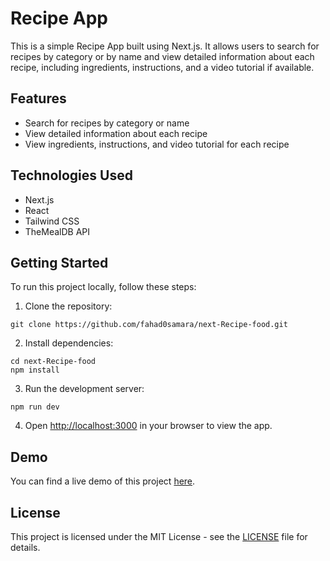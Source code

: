 
# Recipe App

This is a simple Recipe App built using Next.js. It allows users to search for recipes by category or by name and view detailed information about each recipe, including ingredients, instructions, and a video tutorial if available.

## Features

- Search for recipes by category or name
- View detailed information about each recipe
- View ingredients, instructions, and video tutorial for each recipe

## Technologies Used

- Next.js
- React
- Tailwind CSS
- TheMealDB API

## Getting Started

To run this project locally, follow these steps:

1. Clone the repository:

```
git clone https://github.com/fahad0samara/next-Recipe-food.git
```

2. Install dependencies:

```
cd next-Recipe-food
npm install
```

3. Run the development server:

```
npm run dev
```

4. Open [http://localhost:3000](http://localhost:3000) in your browser to view the app.

## Demo

You can find a live demo of this project [here](#).

## License

This project is licensed under the MIT License - see the [LICENSE](LICENSE) file for details.


